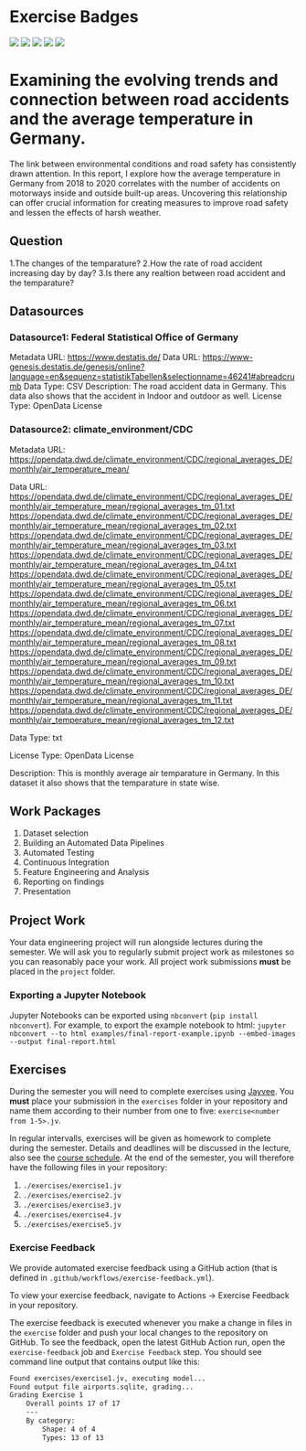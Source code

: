 # Exercise Badges

![](https://byob.yarr.is/apudasm10/made-template-fau/score_ex1) ![](https://byob.yarr.is/apudasm10/made-template-fau/score_ex2) ![](https://byob.yarr.is/apudasm10/made-template-fau/score_ex3) ![](https://byob.yarr.is/apudasm10/made-template-fau/score_ex4) ![](https://byob.yarr.is/apudasm10/made-template-fau/score_ex5)

# Examining the evolving trends and connection between road accidents and the average temperature in Germany.

The link between environmental conditions and road safety has consistently drawn attention. In this report, I explore how the average temperature in Germany from 2018 to 2020 correlates with the number of accidents on motorways inside and outside built-up areas. Uncovering this relationship can offer crucial information for creating measures to improve road safety and lessen the effects of harsh weather.


## Question

1.The changes of the temparature?
2.How the rate of road accident increasing day by day?
3.Is there any realtion between road accident and the temparature?
## Datasources

<!-- Describe each datasources you plan to use in a section. Use the prefic "DatasourceX" where X is the id of the datasource. -->

### Datasource1: Federal Statistical Office of Germany

Metadata URL: https://www.destatis.de/
Data URL: https://www-genesis.destatis.de/genesis/online?language=en&sequenz=statistikTabellen&selectionname=46241#abreadcrumb
Data Type: CSV
Description: The road accident data in Germany. This data also shows that the accident in Indoor and outdoor as well.
License Type: OpenData License

### Datasource2: climate_environment/CDC

Metadata URL: https://opendata.dwd.de/climate_environment/CDC/regional_averages_DE/monthly/air_temperature_mean/

Data URL: https://opendata.dwd.de/climate_environment/CDC/regional_averages_DE/monthly/air_temperature_mean/regional_averages_tm_01.txt https://opendata.dwd.de/climate_environment/CDC/regional_averages_DE/monthly/air_temperature_mean/regional_averages_tm_02.txt https://opendata.dwd.de/climate_environment/CDC/regional_averages_DE/monthly/air_temperature_mean/regional_averages_tm_03.txt https://opendata.dwd.de/climate_environment/CDC/regional_averages_DE/monthly/air_temperature_mean/regional_averages_tm_04.txt https://opendata.dwd.de/climate_environment/CDC/regional_averages_DE/monthly/air_temperature_mean/regional_averages_tm_05.txt https://opendata.dwd.de/climate_environment/CDC/regional_averages_DE/monthly/air_temperature_mean/regional_averages_tm_06.txt https://opendata.dwd.de/climate_environment/CDC/regional_averages_DE/monthly/air_temperature_mean/regional_averages_tm_07.txt https://opendata.dwd.de/climate_environment/CDC/regional_averages_DE/monthly/air_temperature_mean/regional_averages_tm_08.txt https://opendata.dwd.de/climate_environment/CDC/regional_averages_DE/monthly/air_temperature_mean/regional_averages_tm_09.txt https://opendata.dwd.de/climate_environment/CDC/regional_averages_DE/monthly/air_temperature_mean/regional_averages_tm_10.txt https://opendata.dwd.de/climate_environment/CDC/regional_averages_DE/monthly/air_temperature_mean/regional_averages_tm_11.txt https://opendata.dwd.de/climate_environment/CDC/regional_averages_DE/monthly/air_temperature_mean/regional_averages_tm_12.txt

Data Type: txt

License Type: OpenData License

Description: This is monthly average air temparature in Germany. In this dataset it also shows that the temparature in state wise.

## Work Packages

<!-- List of work packages ordered sequentially, each pointing to an issue with more details. -->

1. Dataset selection
2. Building an Automated Data Pipelines
3. Automated Testing
4. Continuous Integration
5. Feature Engineering and Analysis
6. Reporting on findings
7. Presentation




## Project Work
Your data engineering project will run alongside lectures during the semester. We will ask you to regularly submit project work as milestones so you can reasonably pace your work. All project work submissions **must** be placed in the `project` folder.

### Exporting a Jupyter Notebook
Jupyter Notebooks can be exported using `nbconvert` (`pip install nbconvert`). For example, to export the example notebook to html: `jupyter nbconvert --to html examples/final-report-example.ipynb --embed-images --output final-report.html`


## Exercises
During the semester you will need to complete exercises using [Jayvee](https://github.com/jvalue/jayvee). You **must** place your submission in the `exercises` folder in your repository and name them according to their number from one to five: `exercise<number from 1-5>.jv`.

In regular intervalls, exercises will be given as homework to complete during the semester. Details and deadlines will be discussed in the lecture, also see the [course schedule](https://made.uni1.de/). At the end of the semester, you will therefore have the following files in your repository:

1. `./exercises/exercise1.jv`
2. `./exercises/exercise2.jv`
3. `./exercises/exercise3.jv`
4. `./exercises/exercise4.jv`
5. `./exercises/exercise5.jv`

### Exercise Feedback
We provide automated exercise feedback using a GitHub action (that is defined in `.github/workflows/exercise-feedback.yml`). 

To view your exercise feedback, navigate to Actions -> Exercise Feedback in your repository.

The exercise feedback is executed whenever you make a change in files in the `exercise` folder and push your local changes to the repository on GitHub. To see the feedback, open the latest GitHub Action run, open the `exercise-feedback` job and `Exercise Feedback` step. You should see command line output that contains output like this:

```sh
Found exercises/exercise1.jv, executing model...
Found output file airports.sqlite, grading...
Grading Exercise 1
	Overall points 17 of 17
	---
	By category:
		Shape: 4 of 4
		Types: 13 of 13
```
